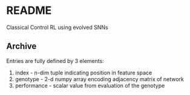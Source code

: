 # README
Classical Control RL using evolved SNNs
## Archive
Entries are fully defined by 3 elements:
1. index - n-dim tuple indicating position in feature space
2. genotype - 2-d numpy array encoding adjacency matrix of network
3. performance - scalar value from evaluation of the genotype
